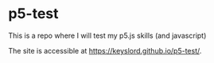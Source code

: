 # p5-test

This is a repo where I will test my p5.js skills (and javascript)

The site is accessible at <https://keyslord.github.io/p5-test/>.
